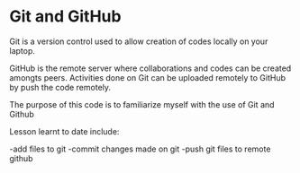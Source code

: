 <h1>Git and GitHub</h1>
<p>Git is a version control used to allow creation of codes locally on your laptop.</p>
<p>GitHub is the remote server where collaborations and codes can be created amongts peers. Activities done on Git can be uploaded remotely to GitHub by push the code remotely.</p>
<p>The purpose of this code is to familiarize myself with the use of Git and Github</p>
<p>Lesson learnt to date include:</p>
-add files to git
-commit changes made on git 
-push git files to remote github
